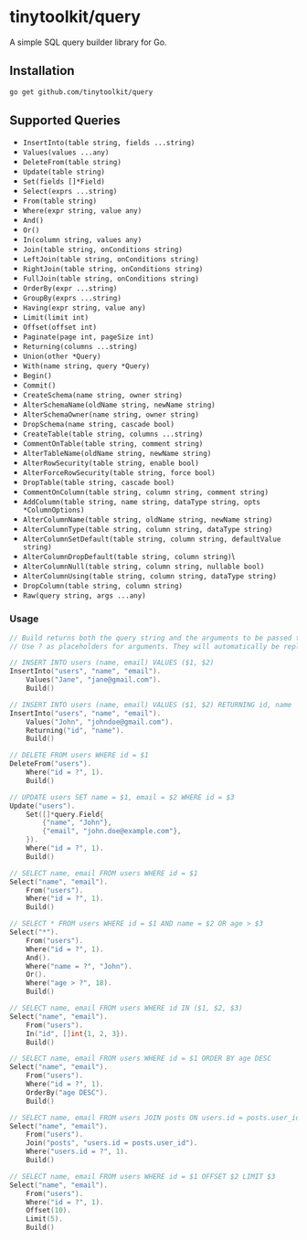 # tinytoolkit/query

A simple SQL query builder library for Go.

## Installation

```bash
go get github.com/tinytoolkit/query
```

## Supported Queries

- `InsertInto(table string, fields ...string)`
- `Values(values ...any)`
- `DeleteFrom(table string)`
- `Update(table string)`
- `Set(fields []*Field)`
- `Select(exprs ...string)`
- `From(table string)`
- `Where(expr string, value any)`
- `And()`
- `Or()`
- `In(column string, values any)`
- `Join(table string, onConditions string)`
- `LeftJoin(table string, onConditions string)`
- `RightJoin(table string, onConditions string)`
- `FullJoin(table string, onConditions string)`
- `OrderBy(expr ...string)`
- `GroupBy(exprs ...string)`
- `Having(expr string, value any)`
- `Limit(limit int)`
- `Offset(offset int)`
- `Paginate(page int, pageSize int)`
- `Returning(columns ...string)`
- `Union(other *Query)`
- `With(name string, query *Query)`
- `Begin()`
- `Commit()`
- `CreateSchema(name string, owner string)`
- `AlterSchemaName(oldName string, newName string)`
- `AlterSchemaOwner(name string, owner string)`
- `DropSchema(name string, cascade bool)`
- `CreateTable(table string, columns ...string)`
- `CommentOnTable(table string, comment string)`
- `AlterTableName(oldName string, newName string)`
- `AlterRowSecurity(table string, enable bool)`
- `AlterForceRowSecurity(table string, force bool)`
- `DropTable(table string, cascade bool)`
- `CommentOnColumn(table string, column string, comment string)`
- `AddColumn(table string, name string, dataType string, opts *ColumnOptions)`
- `AlterColumnName(table string, oldName string, newName string)`
- `AlterColumnType(table string, column string, dataType string)`
- `AlterColumnSetDefault(table string, column string, defaultValue string)`
- `AlterColumnDropDefault(table string, column string)`\
- `AlterColumnNull(table string, column string, nullable bool)`
- `AlterColumnUsing(table string, column string, dataType string)`
- `DropColumn(table string, column string)`
- `Raw(query string, args ...any)`

### Usage

```go
// Build returns both the query string and the arguments to be passed to the database driver.
// Use ? as placeholders for arguments. They will automatically be replaced with $1, $2, etc.

// INSERT INTO users (name, email) VALUES ($1, $2)
InsertInto("users", "name", "email").
    Values("Jane", "jane@gmail.com").
    Build()

// INSERT INTO users (name, email) VALUES ($1, $2) RETURNING id, name
InsertInto("users", "name", "email").
	Values("John", "johndoe@gmail.com").
	Returning("id", "name").
	Build()

// DELETE FROM users WHERE id = $1
DeleteFrom("users").
    Where("id = ?", 1).
    Build()

// UPDATE users SET name = $1, email = $2 WHERE id = $3
Update("users").
	Set([]*query.Field{
		{"name", "John"},
		{"email", "john.doe@example.com"},
	}).
	Where("id = ?", 1).
    Build()

// SELECT name, email FROM users WHERE id = $1
Select("name", "email").
	From("users").
	Where("id = ?", 1).
	Build()

// SELECT * FROM users WHERE id = $1 AND name = $2 OR age > $3
Select("*").
	From("users").
	Where("id = ?", 1).
	And().
	Where("name = ?", "John").
	Or().
	Where("age > ?", 18).
	Build()

// SELECT name, email FROM users WHERE id IN ($1, $2, $3)
Select("name", "email").
	From("users").
	In("id", []int{1, 2, 3}).
	Build()

// SELECT name, email FROM users WHERE id = $1 ORDER BY age DESC
Select("name", "email").
	From("users").
	Where("id = ?", 1).
	OrderBy("age DESC").
	Build()

// SELECT name, email FROM users JOIN posts ON users.id = posts.user_id WHERE users.id = $1
Select("name", "email").
	From("users").
	Join("posts", "users.id = posts.user_id").
	Where("users.id = ?", 1).
	Build()

// SELECT name, email FROM users WHERE id = $1 OFFSET $2 LIMIT $3
Select("name", "email").
	From("users").
	Where("id = ?", 1).
	Offset(10).
	Limit(5).
	Build()
```
